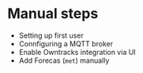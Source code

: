 # Manual steps
- Setting up first user
- Connfiguring a MQTT broker
- Enable Owntracks integration via UI
- Add Forecas (`met`) manually

